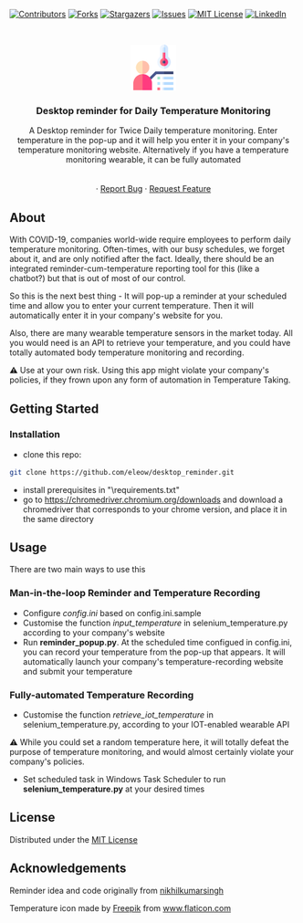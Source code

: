 [![Contributors][contributors-shield]][contributors-url]
[![Forks][forks-shield]][forks-url]
[![Stargazers][stars-shield]][stars-url]
[![Issues][issues-shield]][issues-url]
[![MIT License][license-shield]][license-url]
[![LinkedIn][linkedin-shield]][linkedin-url]

<!-- PROJECT LOGO -->
<br />
<p align="center">
  <a href="https://github.com/eleow/desktop_reminder">
    <img src="_misc/logo.png" alt="Logo" width="80" height="80">
  </a>

  <h3 align="center">Desktop reminder for Daily Temperature Monitoring</h3>

  <p align="center">
    A Desktop reminder for Twice Daily temperature monitoring. Enter temperature in the pop-up and it will help you enter it in your company's temperature monitoring website. Alternatively if you have a temperature monitoring wearable, it can be fully automated
    <br />
    <br />
    <br />
    ·
    <a href="https://github.com/eleow/desktop_reminder/issues">Report Bug</a>
    ·
    <a href="https://github.com/eleow/desktop_reminder/issues">Request Feature</a>
  </p>
</p>

## About
With COVID-19, companies world-wide require employees to perform daily temperature monitoring. Often-times, with our busy schedules, we forget about it, and are only notified after the fact. Ideally, there should be an integrated reminder-cum-temperature reporting tool for this (like a chatbot?) but that is out of most of our control.

So this is the next best thing - It will pop-up a reminder at your scheduled time and allow you to enter your current temperature. Then it will automatically enter it in your company's website for you.

Also, there are many wearable temperature sensors in the market today. All you would need is an API to retrieve your temperature, and you could have totally automated body temperature monitoring and recording.

:warning: Use at your own risk. Using this app might violate your company's policies, if they frown upon any form of automation in Temperature Taking.


## Getting Started

### Installation

* clone this repo:

```sh
git clone https://github.com/eleow/desktop_reminder.git
```

* install prerequisites in "\requirements.txt"
* go to https://chromedriver.chromium.org/downloads and download a chromedriver that corresponds to your chrome version, and place it in the same directory

## Usage

There are two main ways to use this

### Man-in-the-loop Reminder and Temperature Recording

* Configure *config.ini* based on config.ini.sample
* Customise the function *input_temperature* in selenium_temperature.py according to your company's website
* Run **reminder_popup.py**. At the scheduled time configued in config.ini, you can record your temperature from the pop-up that appears. It will automatically launch your company's temperature-recording website and submit your temperature

### Fully-automated Temperature Recording

* Customise the function *retrieve_iot_temperature* in selenium_temperature.py, according to your IOT-enabled wearable API

:warning: While you could set a random temperature here, it will totally defeat the purpose of temperature monitoring, and would almost certainly violate your company's policies.

* Set scheduled task in Windows Task Scheduler to run **selenium_temperature.py** at your desired times


## License

Distributed under the [MIT License](LICENSE)

## Acknowledgements

Reminder idea and code originally from [nikhilkumarsingh](https://github.com/nikhilkumarsingh/desktop_reminder)

<div>Temperature icon made by <a href="https://www.flaticon.com/authors/freepik" title="Freepik">Freepik</a> from <a href="https://www.flaticon.com/" title="Flaticon">www.flaticon.com</a></div>


<!-- MARKDOWN LINKS & IMAGES -->
<!-- https://www.markdownguide.org/basic-syntax/#reference-style-links -->
[contributors-shield]: https://img.shields.io/github/contributors/eleow/roboadvisorSystem
[contributors-url]: https://github.com/eleow/desktop_reminder/graphs/contributors
[forks-shield]: https://img.shields.io/github/forks/eleow/roboadvisorSystem
[forks-url]: https://github.com/eleow/desktop_reminder/network/members
[stars-shield]: https://img.shields.io/github/stars/eleow/roboadvisorSystem
[stars-url]: https://github.com/eleow/desktop_reminder/stargazers
[issues-shield]: https://img.shields.io/github/issues/eleow/roboadvisorSystem
[issues-url]: https://github.com/eleow/desktop_reminder/issues
[license-shield]: https://img.shields.io/github/license/eleow/roboadvisorSystem
[license-url]: https://github.com/eleow/desktop_reminder/blob/master/LICENSE
[linkedin-shield]: https://img.shields.io/badge/-LinkedIn-black.svg?style=flat-square&logo=linkedin&colorB=555
[linkedin-url]: https://linkedin.com/in/edmundleow
[product-screenshot]: images/screenshot.png

